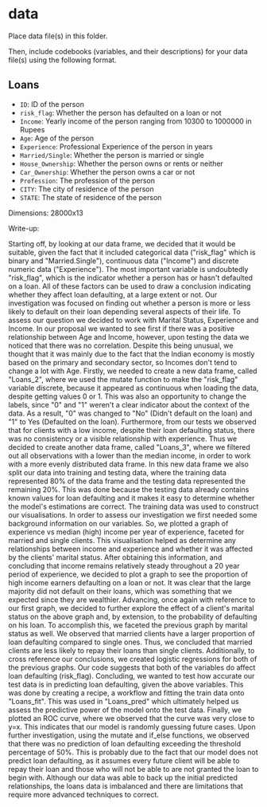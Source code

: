 # data
Place data file(s) in this folder.

Then, include codebooks (variables, and their descriptions) for your data file(s)
using the following format.

## Loans

- `ID`: ID of the person 
- `risk_flag`: Whether the person has defaulted on a loan or not
- `Income`: Yearly income of the person ranging from 10300 to 1000000 in Rupees
- `Age`: Age of the person
- `Experience`: Professional Experience of the person in years
- `Married/Single`: Whether the person is married or single
- `House_Ownership`: Whether the person owns or rents or neither
- `Car_Ownership`: Whether the person owns a car or not
- `Profession`: The profession of the person
- `CITY`: The city of residence of the person
- `STATE`: The state of residence of the person

Dimensions: 28000x13

Write-up:

Starting off, by looking at our data frame, we decided that it would be suitable, given the fact that it included categorical data ("risk_flag" which is binary and "Married.Single"), continuous data ("Income") and discrete numeric data ("Experience"). 
The most important variable is undoubtedly "risk_flag", which is the indicator whether a person has or hasn't defaulted on a loan. All of these factors can be used to draw a conclusion indicating whether they affect loan defaulting, at a large extent or not.
Our investigation was focused on finding out whether a person is more or less likely to default on their loan depending several aspects of their life.
To assess our question we decided to work with Marital Status, Experience and Income. 
In our proposal we wanted to see first if there was a positive relationship between Age and Income, however, upon testing the data we noticed that there was no correlation. Despite this being unusual, we thought that it was mainly due to the fact that the Indian economy is mostly based on the primary and secondary sector, so Incomes don't tend to change a lot with Age. 
Firstly, we needed to create a new data frame, called "Loans_2", where we used the mutate function to make the "risk_flag" variable discrete, because it appeared as continuous when loading the data, despite getting values 0 or 1. This was also an opportunity to change the labels, since "0" and "1" weren't a clear indicator about the context of the data. As a result, "0" was changed to "No" (Didn't default on the loan) and "1" to Yes (Defaulted on the loan).
Furthermore, from our tests we observed that for clients with a low income, despite their loan defaulting status, there was no consistency or a visible relationship with experience. Thus we decided to create another data frame, called "Loans_3", where we filtered out all observations with a lower than the median income, in order to work with a more evenly distributed data frame.
In this new data frame we also split our data into training and testing data, where the training data represented 80% of the data frame and the testing data represented the remaining 20%. This was done because the testing data already contains known values for loan defaulting and it makes it easy to determine whether the model's estimations are correct. The training data was used to construct our visualisations.
In order to assess our investigation we first needed some background information on our variables. So, we plotted a graph of experience vs median (high) income per year of experience, faceted for married and single clients. This visualisation helped as determine any relationships between income and experience and whether it was affected by the clients' marital status.
After obtaining this information, and concluding that income remains relatively steady throughout a 20 year period of experience, we decided to plot a graph to see the proportion of high income earners defaulting on a loan or not. It was clear that the large majority did not default on their loans, which was something that we expected since they are wealthier.
Advancing, once again with reference to our first graph, we decided to further explore the effect of a client's marital status on the above graph and, by extension, to the probability of defaulting on his loan. To accomplish this, we faceted the previous graph by marital status as well. We observed that married clients have a larger proportion of loan defaulting compared to single ones. Thus, we concluded that married clients are less likely to repay their loans than single clients.
Additionally, to cross reference our conclusions, we created logistic regressions for both of the previous graphs. Our code suggests that both of the variables do affect loan defaulting (risk_flag).
Concluding, we wanted to test how accurate our test data is in predicting loan defaulting, given the above variables. This was done by creating a recipe, a workflow and fitting the train data onto "Loans_fit". This was used in "Loans_pred" which ultimately helped us assess the predictive power of the model onto the test data. Finally, we plotted an ROC curve, where we observed that the curve was very close to y=x. This indicates that our model is randomly guessing future cases. Upon further investigation, using the mutate and if_else functions, we observed that there was no prediction of loan defaulting exceeding the threshold percentage of 50%. This is probably due to the fact that our model does not predict loan defaulting, as it assumes every future client will be able to repay their loan and those who will not be able to are not granted the loan to begin with.
Although our data was able to back up the initial predicted relationships, the loans data is imbalanced and there are limitations that require more advanced techniques to correct.